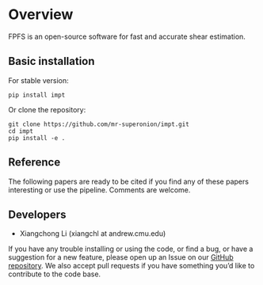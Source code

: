 # Overview

FPFS is an open-source software for fast and accurate shear estimation.

## Basic installation

For stable version:
```shell
pip install impt
```

Or clone the repository:
```shell
git clone https://github.com/mr-superonion/impt.git
cd impt
pip install -e .
```


## Reference
The following papers are ready to be cited if you find any of these papers
interesting or use the pipeline. Comments are welcome.


## Developers

+ Xiangchong Li (xiangchl at andrew.cmu.edu)

If you have any trouble installing or using the code, or find a bug, or have a
suggestion for a new feature, please open up an Issue on our [GitHub
repository](https://github.com/mr-superonion/impt). We also accept pull
requests if you have something you’d like to contribute to the code base.
